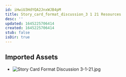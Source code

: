 ```yaml
---
id: iHwiU3HdYQA2JnxWJB4pM
title: Story_card_format_discussion_3 1 21 Resources
desc: ''
updated: 1645225706414
created: 1645225706414
stub: false
isDir: true
---
```

## Imported Assets
- ![Story Card Format Discussion 3-1-21.jpg](/assets/story-card-format-discussion-3-1-21.jpg)
